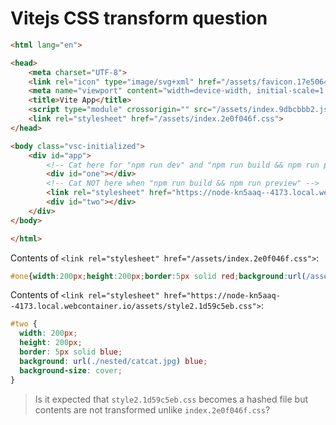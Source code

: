 # Vitejs CSS transform question

```html
<html lang="en">

<head>
	<meta charset="UTF-8">
	<link rel="icon" type="image/svg+xml" href="/assets/favicon.17e50649.svg">
	<meta name="viewport" content="width=device-width, initial-scale=1.0">
	<title>Vite App</title>
	<script type="module" crossorigin="" src="/assets/index.9dbcbbb2.js"></script>
	<link rel="stylesheet" href="/assets/index.2e0f046f.css">
</head>

<body class="vsc-initialized">
	<div id="app">
		<!-- Cat here for "npm run dev" and "npm run build && npm run preview" -->
		<div id="one"></div>
		<!-- Cat NOT here when "npm run build && npm run preview" -->
		<link rel="stylesheet" href="https://node-kn5aaq--4173.local.webcontainer.io/assets/style2.1d59c5eb.css">
		<div id="two"></div>
	</div>
</body>

</html>
```

Contents of `<link rel="stylesheet" href="/assets/index.2e0f046f.css">`:

```css
#one{width:200px;height:200px;border:5px solid red;background:url(/assets/catcat.c8195ece.jpg) red;background-size:cover}
```

Contents of `<link rel="stylesheet" href="https://node-kn5aaq--4173.local.webcontainer.io/assets/style2.1d59c5eb.css">`:

```css
#two {
  width: 200px;
  height: 200px;
  border: 5px solid blue;
  background: url(./nested/catcat.jpg) blue;
  background-size: cover;
}
```

> Is it expected that `style2.1d59c5eb.css` becomes a hashed file but contents are not transformed unlike `index.2e0f046f.css`?
